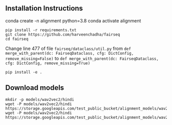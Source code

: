 ## Installation Instructions 

conda create -n alignment python=3.8
conda activate alignment

```
pip install -r requirements.txt 
git clone https://github.com/harveenchadha/fairseq
cd fairseq
```
Change line $477$ of file `fairseq/dataclass/util.py` from `def merge_with_parent(dc: FairseqDataclass, cfg: DictConfig, remove_missing=False)` to `def merge_with_parent(dc: FairseqDataclass, cfg: DictConfig, remove_missing=True)`

`pip install -e .`

## Download models
```
mkdir -p models/wav2vec2/hindi
wget -P models/wav2vec2/hindi https://storage.googleapis.com/test_public_bucket/alignment_models/wav2vec2/hindi/hi.pt
wget -P models/wav2vec2/hindi https://storage.googleapis.com/test_public_bucket/alignment_models/wav2vec2/hindi/dict.ltr.txt
```